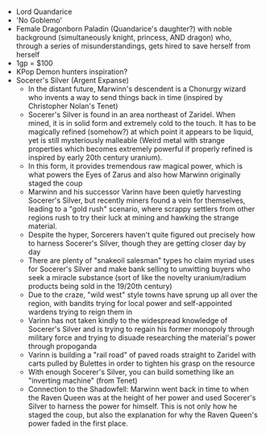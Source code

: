 - Lord Quandarice
- 'No Goblemo'
- Female Dragonborn Paladin (Quandarice's daughter?) with noble background (simultaneously knight, princess, AND dragon) who, through a series of misunderstandings, gets hired to save herself from herself
- 1gp = $100
- KPop Demon hunters inspiration?
- Socerer's Silver (Argent Expanse)
  - In the distant future, Marwinn's descendent is a Chonurgy wizard who invents a way to send things back in time (inspired by Christopher Nolan's Tenet)
  - Socerer's Silver is found in an area northeast of Zaridel. When mined, it is in solid form and extremely cold to the touch. It has to be magically refined (somehow?) at which point it appears to be liquid, yet is still mysteriously malleable (Weird metal with strange properties which becomes extremely powerful if properly refined is inspired by early 20th century uranium).
  - In this form, it provides tremendous raw magical power, which is what powers the Eyes of Zarus and also how Marwinn originally staged the coup
  - Marwinn and his successor Varinn have been quietly harvesting Socerer's Silver, but recently miners found a vein for themselves, leading to a "gold rush" scenario, where scrappy settlers from other regions rush to try their luck at mining and hawking the strange material. 
  - Despite the hyper, Sorcerers haven't quite figured out precisely how to harness Socerer's Silver, though they are getting closer day by day
  - There are plenty of "snakeoil salesman" types ho claim myriad uses for Socerer's Silver and make bank selling to unwitting buyers who seek a miracle substance (sort of like the novelty uranium/radium products being sold in the 19/20th century)
  - Due to the craze, "wild west" style towns have sprung up all over the region, with bandits trying for local power and self-appointed wardens trying to reign them in
  - Varinn has not taken kindly to the widespread knowledge of Socerer's Silver and is trying to regain his former monopoly through military force and trying to disuade researching the material's power through propoganda
  - Varinn is building a "rail road" of paved roads straight to Zaridel with carts pulled by Bulettes in order to tighten his grasp on the resource
  - With enough Socerer's Silver, you can build something like an "inverting machine" (from Tenet)
  - Connection to the Shadowfell: Marwinn went back in time to when the Raven Queen was at the height of her power and used Socerer's Silver to harness the power for himself. This is not only how he staged the coup, but also the explanation for why the Raven Queen's power faded in the first place.